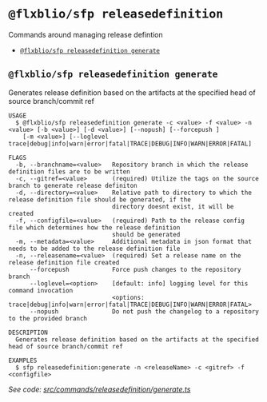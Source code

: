 `@flxblio/sfp releasedefinition`
================================

Commands around managing release defintion

* [`@flxblio/sfp releasedefinition generate`](#flxbliosfp-releasedefinition-generate)

## `@flxblio/sfp releasedefinition generate`

Generates release definition based on the artifacts at the specified head of source branch/commit ref

```
USAGE
  $ @flxblio/sfp releasedefinition generate -c <value> -f <value> -n <value> [-b <value>] [-d <value>] [--nopush] [--forcepush ]
    [-m <value>] [--loglevel trace|debug|info|warn|error|fatal|TRACE|DEBUG|INFO|WARN|ERROR|FATAL]

FLAGS
  -b, --branchname=<value>   Repository branch in which the release definition files are to be written
  -c, --gitref=<value>       (required) Utilize the tags on the source branch to generate release definiton
  -d, --directory=<value>    Relative path to directory to which the release definition file should be generated, if the
                             directory doesnt exist, it will be created
  -f, --configfile=<value>   (required) Path to the release config file which determines how the release definition
                             should be generated
  -m, --metadata=<value>     Additional metadata in json format that needs to be added to the release definition file
  -n, --releasename=<value>  (required) Set a release name on the release definition file created
      --forcepush            Force push changes to the repository branch
      --loglevel=<option>    [default: info] logging level for this command invocation
                             <options: trace|debug|info|warn|error|fatal|TRACE|DEBUG|INFO|WARN|ERROR|FATAL>
      --nopush               Do not push the changelog to a repository to the provided branch

DESCRIPTION
  Generates release definition based on the artifacts at the specified head of source branch/commit ref

EXAMPLES
  $ sfp releasedefinition:generate -n <releaseName> -c <gitref> -f <configfile>
```

_See code: [src/commands/releasedefinition/generate.ts](https://github.com/flxbl-io/sfp)_
